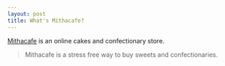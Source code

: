 ```yaml
---
layout: post
title: What's Mithacafe?
---
```


[Mithacafe](http://mithacafe.com) is an online cakes and confectionary store.

> Mithacafe is a stress free way to buy sweets and confectionaries.


